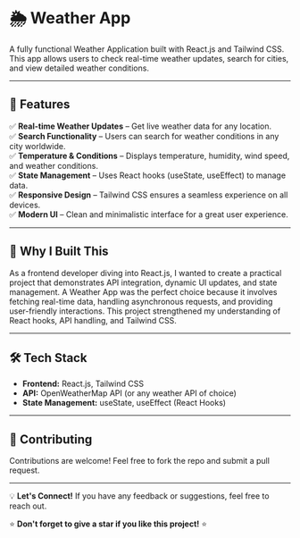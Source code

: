 # 🌦 Weather App

A fully functional Weather Application built with React.js and Tailwind CSS. This app allows users to check real-time weather updates, search for cities, and view detailed weather conditions.

---

## 🚀 Features
✅ **Real-time Weather Updates** – Get live weather data for any location.  
✅ **Search Functionality** – Users can search for weather conditions in any city worldwide.  
✅ **Temperature & Conditions** – Displays temperature, humidity, wind speed, and weather conditions.  
✅ **State Management** – Uses React hooks (useState, useEffect) to manage data.  
✅ **Responsive Design** – Tailwind CSS ensures a seamless experience on all devices.  
✅ **Modern UI** – Clean and minimalistic interface for a great user experience.  

---

## 🤔 Why I Built This
As a frontend developer diving into React.js, I wanted to create a practical project that demonstrates API integration, dynamic UI updates, and state management. A Weather App was the perfect choice because it involves fetching real-time data, handling asynchronous requests, and providing user-friendly interactions. This project strengthened my understanding of React hooks, API handling, and Tailwind CSS.

---

## 🛠️ Tech Stack

- **Frontend:** React.js, Tailwind CSS
- **API:** OpenWeatherMap API (or any weather API of choice)
- **State Management:** useState, useEffect (React Hooks)   

---

## 🤝 Contributing
Contributions are welcome! Feel free to fork the repo and submit a pull request.

--- 

💡 **Let's Connect!** If you have any feedback or suggestions, feel free to reach out.

⭐ **Don't forget to give a star if you like this project!** ⭐

